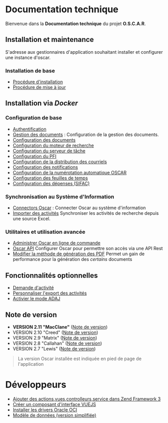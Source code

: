 # Documentation technique

Bienvenue dans la **Documentation technique** du projet **O.S.C.A.R**.


## Installation et maintenance

S'adresse aux gestionnaires d'application souhaitant installer et configurer une instance d'oscar.

### Installation de base

 - [Procédure d'installation](install-prod.md)
 - [Procédure de mise à jour](update.md)

## Installation via *Docker*

### Configuration de base
 - [Authentification](configuration/config-auth.md)
 - [Gestion des documents](config-documents.md) : Configuration de la gestion des documents.
 - [Configuration des documents](config-documents.md)
 - [Configuration du moteur de recherche](config-elasticsearch.md)
 - [Configuration du serveur de tâche](config-gearman.md)
 - [Configuration du PFI](config-pfi.md)
 - [Configuration de la distribution des courriels](config-mailer.md)
 - [Configuration des notifications](config-notifications.md)
 - [Configuration de la numérotation automatique OSCAR](config-numerotation.md)
 - [Configuration des feuilles de temps](timesheet.md)
 - [Configuration des dépenses (SIFAC)](config-sifac.md)

### Synchronisation au Système d'Information
 - [Connectors Oscar](connectors.md) : Connecter Oscar au système d'information
 - [Importer des activités](activity-import.md) Synchroniser les activités de recherche depuis une source Excel.

### Utilitaires et utilisation avancée
 - [Administrer Oscar en ligne de commande](oscar-commands.md)
 - [Oscar API](config-api.md) Configurer Oscar pour permettre son accès via une API Rest
 - [Modifier la méthode de génération des PDF](../config-docpdf.md) Permet un gain de performance pour la génération des *certains* documents

## Fonctionnalités optionnelles

 - [Demande d'activité](activity-request.md)
 - [Personnaliser l'export des activités](activities-export.md)
 - [Activier le mode ADAJ](adaj.md)

## Note de version
  - **VERSION 2.11 "MacClane"** ([Note de version](versions/version-2.11.md))
  - VERSION 2.10 "Creed" ([Note de version](versions/version-2.10.md))
  - VERSION 2.9 "Matrix" ([Note de version](versions/version-2.9.md))
  - VERSION 2.8 "Callahan" ([Note de version](versions/version-2.8.md))
  - VERSION 2.7 "Lewis" ([Note de version](versions/version-2.7.md))

 > La version Oscar installée est indiquée en pied de page de l'application

# Développeurs

 - [Ajouter des actions,vues,controlleurs,service dans Zend Framework 3](devnote/mvc.md)
 - [Créer un composant d'interface VUEJS](devnote/vuejs.md)
 - [Installer les drivers Oracle OCI](install-oracle-pp.md)
 - [Modèle de données (version simplifiée)](images/oscar-database-simplified.png)
